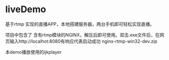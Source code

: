 # liveDemo
基于rtmp 实现的直播APP，本地搭建服务器，两台手机即可轻松实现直播。

项目中包含了 含有rtmp模块的NGINX，解压后即可使用。双击.exe文件后，在网页输入http://localhot:8080有响应代表启动成功
nginx-rtmp-win32-dev.zip

本demo播放使用的ijkplayer
